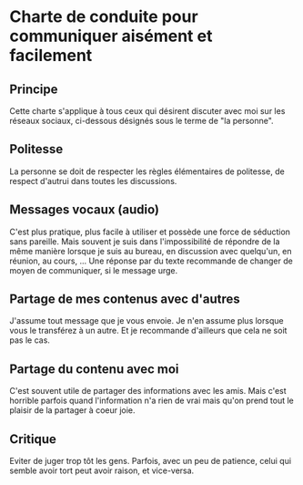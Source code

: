 # Charte de conduite pour communiquer aisément et facilement

## **Principe**
Cette charte s'applique à tous ceux qui désirent discuter avec moi sur les réseaux sociaux, ci-dessous désignés sous le terme de "la personne".

## **Politesse**
La personne se doit de respecter les règles élémentaires de politesse, de respect d'autrui dans toutes les discussions.

## **Messages vocaux (audio)**
C'est plus pratique, plus facile à utiliser et possède une force de séduction sans pareille. Mais souvent je suis dans l'impossibilité de répondre de la même manière lorsque je suis au bureau, en discussion avec quelqu'un, en réunion, au cours, ... Une réponse par du texte recommande de changer de moyen de communiquer, si le message urge.

## **Partage de mes contenus avec d'autres**
J'assume tout message que je vous envoie. Je n'en assume plus lorsque vous le transférez à un autre. Et je recommande d'ailleurs que cela ne soit pas le cas.

## **Partage du contenu avec moi**
C'est souvent utile de partager des informations avec les amis. Mais c'est horrible parfois quand l'information n'a rien de vrai mais qu'on prend tout le plaisir de la partager à coeur joie.

## **Critique**
Eviter de juger trop tôt les gens. Parfois, avec un peu de patience, celui qui semble avoir tort peut avoir raison, et vice-versa.
